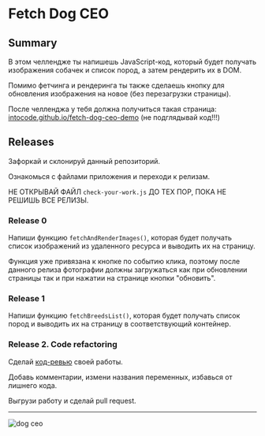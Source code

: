# Fetch Dog CEO

## Summary

В этом челлендже ты напишешь JavaScript-код, который будет получать изображения собачек и список пород, а затем рендерить их в DOM.

Помимо фетчинга и рендеринга ты также сделаешь кнопку для обновления изображения на новое (без перезагрузки страницы).

После челленджа у тебя должна получиться такая страница: [intocode.github.io/fetch-dog-ceo-demo](https://intocode.github.io/fetch-dog-ceo-demo/index.html) (не подглядывай код!!!)

## Releases

Зафоркай и склонируй данный репозиторий.

Ознакомься с файлами приложения и переходи к релизам.

НЕ ОТКРЫВАЙ ФАЙЛ `check-your-work.js` ДО ТЕХ ПОР, ПОКА НЕ РЕШИШЬ ВСЕ РЕЛИЗЫ.

### Release 0

Напиши функцию `fetchAndRenderImages()`, которая будет получать список изображений из удаленного ресурса и выводить их на страницу.

Функция уже привязана к кнопке по событию клика, поэтому после данного релиза фотографии должны загружаться как при обновлении страницы так и при нажатии на странице кнопки "обновить".


### Release 1

Напиши функцию `fetchBreedsList()`, которая будет получать список пород и выводить их на страницу в соответствующий контейнер.

### Release 2. Code refactoring

Сделай [код-ревью](https://ru.wikipedia.org/wiki/%D0%9F%D1%80%D0%BE%D1%81%D0%BC%D0%BE%D1%82%D1%80_%D0%BA%D0%BE%D0%B4%D0%B0) своей работы.

Добавь комментарии, измени названия переменных, избавься от лишнего кода.

Выгрузи работу и сделай pull request.

---

![dog ceo](https://dog.ceo/img/dog.jpg)
